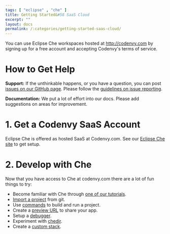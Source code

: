 ```yaml
---
tags: [ "eclipse" , "che" ]
title: Getting Started&#58 SaaS Cloud
excerpt: ""
layout: docs
permalink: /:categories/getting-started-saas-cloud/
---
```

You can use Eclipse Che workspaces hosted at http://codenvy.com by signing up for a free account and accepting Codenvy's terms of service.
# How to Get Help  
**Support:** If the unthinkable happens, or you have a question, you can post [issues on our GitHub page](https://github.com/eclipse/che/issues). Please follow the [guidelines on issue reporting](https://github.com/eclipse/che/blob/master/CONTRIBUTING.md).

**Documentation:** We put a lot of effort into our docs. Please add suggestions on areas for improvement.
# 1. Get a Codenvy SaaS Account  
Eclipse Che is offered as hosted SaaS at Codenvy.com. See our [Eclipse Che site](https://www.eclipse.org/che/getting-started/cloud/) to get setup.
# 2. Develop with Che  
Now that you have access to Che at codenvy.com there are a lot of fun things to try:
- Become familiar with Che through [one of our tutorials](https://eclipse-che.readme.io/docs/get-started-with-java-and-che).
- [Import a project](https://eclipse-che.readme.io/docs/import-a-project) from git.
- Use [commands](https://eclipse-che.readme.io/docs/commands) to build and run a project.
- Create a [preview URL](https://eclipse-che.readme.io/docs/previews) to share your app.
- Setup a [debugger](https://eclipse-che.readme.io/docs/debug).
- Experiment with [chedir](https://dash.readme.io/project/eclipse-che/docs/getting-started-chedir).
- Create a [custom stack](https://eclipse-che.readme.io/docs/stacks).
